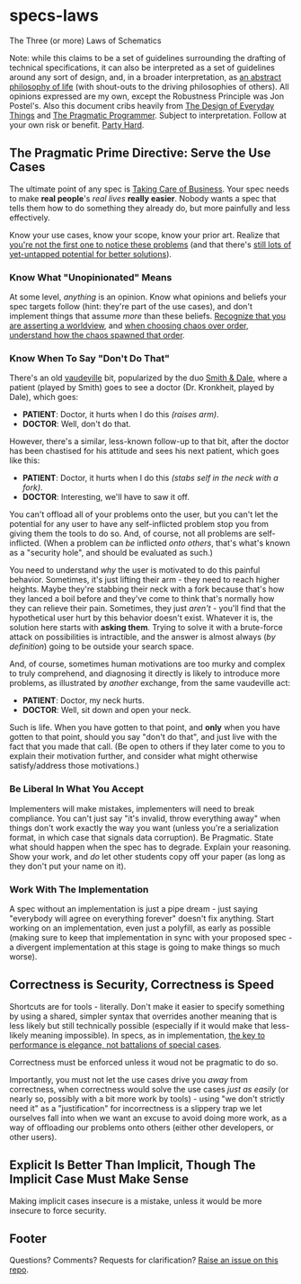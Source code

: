 # specs-laws

The Three (or more) Laws of Schematics

Note: while this claims to be a set of guidelines surrounding the drafting of technical specifications, it can also be interpreted as a set of guidelines around any sort of design, and, in a broader interpretation, as [an abstract philosophy of life][ZAMM] (with shout-outs to the driving philosophies of others). All opinions expressed are my own, except the Robustness Principle was Jon Postel's. Also this document cribs heavily from [The Design of Everyday Things][] and [The Pragmatic Programmer][]. Subject to interpretation. Follow at your own risk or benefit. [Party Hard][].

[ZAMM]: http://amzn.to/1GS6rXX
[The Design of Everyday Things]: http://amzn.to/1dAbip2
[The Pragmatic Programmer]: http://amzn.to/1JABxdu
[Party Hard]: https://www.youtube.com/watch?v=WccfbPQNMbg

## The Pragmatic Prime Directive: Serve the Use Cases

The ultimate point of any spec is [Taking Care of Business][]. Your spec needs to make **real people**'s *real lives* **really easier**. Nobody wants a spec that tells them how to do something they already do, but more painfully and less effectively.

Know your use cases, know your scope, know your prior art. Realize that [you're not the first one to notice these problems][SPACEWAR] (and that there's [still lots of yet-untapped potential for better solutions][cluetrain]).

[Taking Care of Business]: http://www.elvisblog.net/2012/03/31/elvis-captain-marvel-jr-and-the-tcb-lightning-bolt/
[SPACEWAR]: http://stuartpb.github.io/spacewar-article/spacewar.html
[cluetrain]: http://www.cluetrain.com/

### Know What "Unopinionated" Means

At some level, *anything* is an opinion. Know what opinions and beliefs your spec targets follow (hint: they're part of the use cases), and don't implement things that assume *more* than these beliefs. [Recognize that you are asserting a worldview][worldviews], and [when choosing chaos over order, understand how the chaos spawned that order][Dark Leviathan].

[worldviews]: http://www.shirky.com/writings/herecomeseverybody/semantic_syllogism.html#worldviews_differ_for_good_reasons
[Dark Leviathan]: http://aeon.co/magazine/technology/on-the-high-seas-of-the-hidden-internet/

### Know When To Say "Don't Do That"

There's an old [vaudeville][] bit, popularized by the duo [Smith & Dale][], where a patient (played by Smith) goes to see a doctor (Dr. Kronkheit, played by Dale), which goes:

- **PATIENT**: Doctor, it hurts when I do this *(raises arm)*.
- **DOCTOR**: Well, don't do that.

[vaudeville]: https://en.wikipedia.org/wiki/Vaudeville
[Smith & Dale]: https://en.wikipedia.org/wiki/Smith_%26_Dale

However, there's a similar, less-known follow-up to that bit, after the doctor has been chastised for his attitude and sees his next patient, which goes like this:

- **PATIENT**: Doctor, it hurts when I do this *(stabs self in the neck with a fork)*.
- **DOCTOR**: Interesting, we'll have to saw it off.

You can't offload all of your problems onto the user, but you can't let the potential for any user to have any self-inflicted problem stop you from giving them the tools to do so. And, of course, not all problems are self-inflicted. (When a problem can *be* inflicted *onto others*, that's what's known as a "security hole", and should be evaluated as such.)

You need to understand *why* the user is motivated to do this painful behavior. Sometimes, it's just lifting their arm - they need to reach higher heights. Maybe they're stabbing their neck with a fork because that's how they lanced a boil before and they've come to think that's normally how they can relieve their pain. Sometimes, they just *aren't* - you'll find that the hypothetical user hurt by this behavior doesn't exist. Whatever it is, the solution here starts with **asking them**. Trying to solve it with a brute-force attack on possibilities is intractible, and the answer is almost always (*by definition*) going to be outside your search space.

And, of course, sometimes human motivations are too murky and complex to truly comprehend, and diagnosing it directly is likely to introduce more problems, as illustrated by *another* exchange, from the same vaudeville act:

- **PATIENT**: Doctor, my neck hurts.
- **DOCTOR**: Well, sit down and open your neck.

Such is life. When you have gotten to that point, and **only** when you have gotten to that point, should you say "don't do that", and just live with the fact that you made that call. (Be open to others if they later come to you to explain their motivation further, and consider what might otherwise satisfy/address those motivations.)

### Be Liberal In What You Accept

Implementers will make mistakes, implementers will need to break compliance. You can't just say "it's invalid, throw everything away" when things don't work exactly the way you want (unless you're a serialization format, in which case that signals data corruption). Be Pragmatic. State what should happen when the spec has to degrade. Explain your reasoning. Show your work, and *do* let other students copy off your paper (as long as they don't put your name on it).

### Work With The Implementation

A spec without an implementation is just a pipe dream - just saying "everybody will agree on everything forever" doesn't fix anything. Start working on an implementation, even just a polyfill, as early as possible (making sure to keep that implementation in sync with your proposed spec - a divergent implementation at this stage is going to make things so much worse).

## Correctness is Security, Correctness is Speed

Shortcuts are for tools - literally. Don't make it easier to specify something by using a shared, simpler syntax that overrides another meaning that is less likely but still technically possible (especially if it would make that less-likely meaning impossible). In specs, as in implementation, [the key to performance is elegance, not battalions of special cases][Conversations: Jon Bentley].

[Conversations: Jon Bentley]: http://www.drdobbs.com/architecture-and-design/conversations-jon-bentley/207000707

Correctness must be enforced unless it woud not be pragmatic to do so.

Importantly, you must not let the use cases drive you *away* from correctness, when correctness would solve the use cases *just as easily* (or nearly so, possibly with a bit more work by tools) - using "we don't strictly need it" as a "justification" for incorrectness is a slippery trap we let ourselves fall into when we want an excuse to avoid doing more work, as a way of offloading our problems onto others (either other developers, or other users).

## Explicit Is Better Than Implicit, Though The Implicit Case Must Make Sense

Making implicit cases insecure is a mistake, unless it would be more insecure to force security.

## Footer

Questions? Comments? Requests for clarification?
[Raise an issue on this repo][issues].

[issues]: https://github.com/stuartpb/specs-laws/issues
